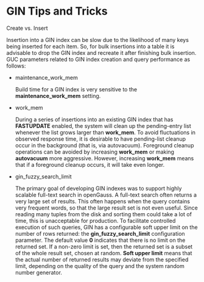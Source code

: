 # GIN Tips and Tricks<a name="EN-US_TOPIC_0289900456"></a>

Create vs. Insert

Insertion into a GIN index can be slow due to the likelihood of many keys being inserted for each item. So, for bulk insertions into a table it is advisable to drop the GIN index and recreate it after finishing bulk insertion. GUC parameters related to GIN index creation and query performance as follows:

-   maintenance\_work\_mem

    Build time for a GIN index is very sensitive to the  **maintenance\_work\_mem**  setting.

-   work\_mem

    During a series of insertions into an existing GIN index that has  **FASTUPDATE**  enabled, the system will clean up the pending-entry list whenever the list grows larger than  **work\_mem**. To avoid fluctuations in observed response time, it is desirable to have pending-list cleanup occur in the background \(that is, via autovacuum\). Foreground cleanup operations can be avoided by increasing  **work\_mem**  or making  **autovacuum**  more aggressive. However, increasing  **work\_mem**  means that if a foreground cleanup occurs, it will take even longer.

-   gin\_fuzzy\_search\_limit

    The primary goal of developing GIN indexes was to support highly scalable full-text search in openGauss. A full-text search often returns a very large set of results. This often happens when the query contains very frequent words, so that the large result set is not even useful. Since reading many tuples from the disk and sorting them could take a lot of time, this is unacceptable for production. To facilitate controlled execution of such queries, GIN has a configurable soft upper limit on the number of rows returned: the  **gin\_fuzzy\_search\_limit**  configuration parameter. The default value  **0**  indicates that there is no limit on the returned set. If a non-zero limit is set, then the returned set is a subset of the whole result set, chosen at random.  **Soft upper limit**  means that the actual number of returned results may deviate from the specified limit, depending on the quality of the query and the system random number generator.


